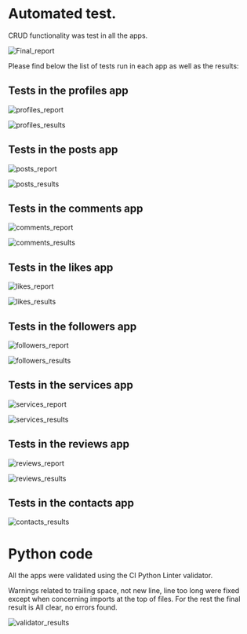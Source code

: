 # Automated test.

CRUD functionality was test in all the apps.

![Final_report](/static/images/test/picture.png)

Please find below the list of tests run in each app as well as the results:

## Tests in the profiles app

![profiles_report](/static/images/test/picture_1.png)

![profiles_results](/static/images/test/picture_2.png)

## Tests in the posts app

![posts_report](/static/images/test/picture_3.png)

![posts_results](/static/images/test/picture_4.png)

## Tests in the comments app

![comments_report](/static/images/test/picture_5.png)

![comments_results](/static/images/test/picture_6.png)

## Tests in the likes app

![likes_report](/static/images/test/picture_7.png)

![likes_results](/static/images/test/picture_8.png)

## Tests in the followers app

![followers_report](/static/images/test/picture_9.png)

![followers_results](/static/images/test/picture_10.png)

## Tests in the services app

![services_report](/static/images/test/picture_11.png)

![services_results](/static/images/test/picture_12.png)

## Tests in the reviews app

![reviews_report](/static/images/test/picture_13.png)

![reviews_results](/static/images/test/picture_14.png)

## Tests in the contacts app

![contacts_results](/static/images/test/picture_15.png)

# Python code

All the apps were validated using the CI Python Linter validator.

Warnings related to trailing space, not new line, line too long were fixed except when concerning imports at the top of files.
For the rest the final result is All clear, no errors found.

![validator_results](/static/images/test/picture_16.png)